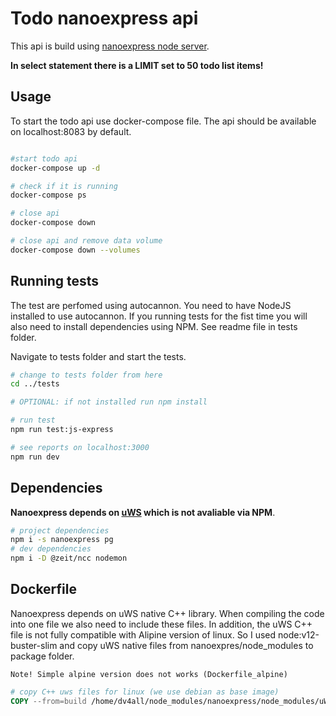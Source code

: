 # Todo nanoexpress api

This api is build using [nanoexpress node server](https://nanoexpress.js.org/).

**In select statement there is a LIMIT set to 50 todo list items!**

## Usage

To start the todo api use docker-compose file. The api should be available on localhost:8083 by default.

```bash

#start todo api
docker-compose up -d

# check if it is running
docker-compose ps

# close api
docker-compose down

# close api and remove data volume
docker-compose down --volumes

```

## Running tests

The test are perfomed using autocannon. You need to have NodeJS installed to use autocannon. If you running tests for the fist time you will also need to install dependencies using NPM. See readme file in tests folder.

Navigate to tests folder and start the tests.

```bash
# change to tests folder from here
cd ../tests

# OPTIONAL: if not installed run npm install

# run test
npm run test:js-express

# see reports on localhost:3000
npm run dev
```

## Dependencies

**Nanoexpress depends on [uWS](https://github.com/uNetworking/uWebSockets) which is not avaliable via NPM**.

```bash
# project dependencies
npm i -s nanoexpress pg
# dev dependencies
npm i -D @zeit/ncc nodemon
```

## Dockerfile

Nanoexpress depends on uWS native C++ library. When compiling the code into one file we also need to include these files.
In addition, the uWS C++ file is not fully compatible with Alipine version of linux. So I used node:v12-buster-slim and copy uWS native files from nanoexpres/node_modules to package folder.

`Note! Simple alpine version does not works (Dockerfile_alpine)`

```Dockerfile
# copy C++ uws files for linux (we use debian as base image)
COPY --from=build /home/dv4all/node_modules/nanoexpress/node_modules/uWebSockets.js/uws_linux_x64* ./
```
